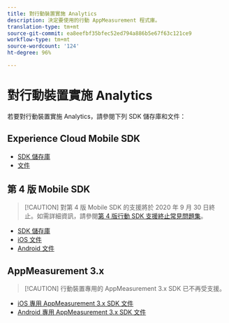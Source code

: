 ```yaml
---
title: 對行動裝置實施 Analytics
description: 決定要使用的行動 AppMeasurement 程式庫。
translation-type: tm+mt
source-git-commit: ea8eefbf35bfec52ed794a886b5e67f63c121ce9
workflow-type: tm+mt
source-wordcount: '124'
ht-degree: 96%

---
```



# 對行動裝置實施 Analytics

若要對行動裝置實施 Analytics，請參閱下列 SDK 儲存庫和文件：

## Experience Cloud Mobile SDK

* [SDK 儲存庫](https://github.com/Adobe-Marketing-Cloud/aep-sdks-documentation)
* [文件](https://aep-sdks.gitbook.io/docs/)

## 第 4 版 Mobile SDK

>[!CAUTION] 對第 4 版 Mobile SDK 的支援將於 2020 年 9 月 30 日終止。如需詳細資訊，請參閱[第 4 版行動 SDK 支援終止常見問題集](https://aep-sdks.gitbook.io/docs/version-4-sdk-end-of-support-faq)。

* [SDK 儲存庫](https://github.com/Adobe-Marketing-Cloud/mobile-services/tree/master/sdks)
* [iOS 文件](https://docs.adobe.com/content/help/zh-Hant/mobile-services/ios/overview.html)
* [Android 文件](https://docs.adobe.com/content/help/zh-Hant/mobile-services/android/overview.html)

## AppMeasurement 3.x

>[!CAUTION] 行動裝置專用的 AppMeasurement 3.x SDK 已不再受支援。

* [ iOS 專用 AppMeasurement 3.x SDK 文件](../../assets/adobe_mobile_ios_3x.pdf)
* [ Android 專用 AppMeasurement 3.x SDK 文件](../../assets/android_3x.pdf)
